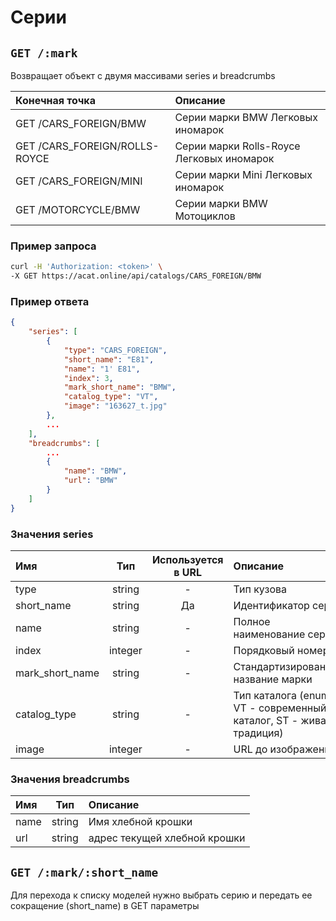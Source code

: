 # Серии

## `GET /:mark`

Возвращает объект с двумя массивами series и breadcrumbs

| Конечная точка | Описание |
| :---- | :--------------- |
| GET /CARS_FOREIGN/BMW | Серии марки BMW Легковых иномарок |
| GET /CARS_FOREIGN/ROLLS-ROYCE | Серии марки Rolls-Royce Легковых иномарок |
| GET /CARS_FOREIGN/MINI | Серии марки Mini Легковых иномарок |
| GET /MOTORCYCLE/BMW | Серии марки BMW Мотоциклов |

### Пример запроса

```bash
curl -H 'Authorization: <token>' \
-X GET https://acat.online/api/catalogs/CARS_FOREIGN/BMW
```

### Пример ответа

```json
{
    "series": [
        {
            "type": "CARS_FOREIGN",
            "short_name": "E81",
            "name": "1' E81",
            "index": 3,
            "mark_short_name": "BMW",
            "catalog_type": "VT",
            "image": "163627_t.jpg"
        },
        ...
    ],
    "breadcrumbs": [
        ...
        {
            "name": "BMW",
            "url": "BMW"
        }
    ]
}
```

### Значения series

| Имя | Тип | Используется в URL | Описание |
| :---- | :------: | :------: | :--------------- |
| type | string | - | Тип кузова |
| short_name | string | Да | Идентификатор серии |
| name | string | - | Полное наименование серии |
| index | integer | - | Порядковый номер |
| mark_short_name | string | - | Стандартизированное название марки |
| catalog_type | string | - | Тип каталога (enum, VT - современный каталог, ST - живая традиция) |
| image | integer | - | URL до изображения |

### Значения breadcrumbs

| Имя | Тип | Описание |
| :---- | :------: | :--------------- |
| name | string | Имя хлебной крошки |
| url | string | адрес текущей хлебной крошки |


## `GET /:mark/:short_name`

Для перехода к списку моделей нужно выбрать серию и передать ее сокращение (short_name) в GET параметры